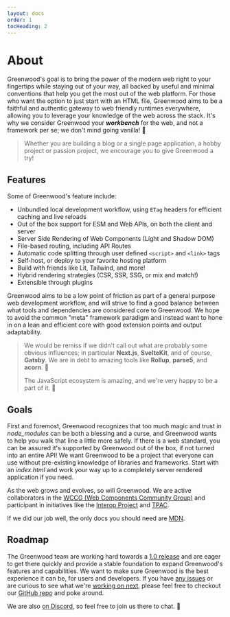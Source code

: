 ```yaml
---
layout: docs
order: 1
tocHeading: 2
---
```


# About

Greenwood's goal is to bring the power of the modern web right to your fingertips while staying out of your way, all backed by useful and minimal conventions that help you get the most out of the web platform. For those who want the option to just start with an HTML file, Greenwood aims to be a faithful and authentic gateway to web friendly runtimes everywhere, allowing you to leverage your knowledge of the web across the stack. It's why we consider Greenwood your _**workbench**_ for the web, and not a framework per se; we don't mind going vanilla! 🍦

> Whether you are building a blog or a single page application, a hobby project or passion project, we encourage you to give Greenwood a try!

## Features

Some of Greenwood's feature include:

- Unbundled local development workflow, using `ETag` headers for efficient caching and live reloads
- Out of the box support for ESM and Web APIs, on both the client and server
- Server Side Rendering of Web Components (Light and Shadow DOM)
- File-based routing, including API Routes
- Automatic code splitting through user defined `<script>` and `<link>` tags
- Self-host, or deploy to your favorite hosting platform
- Build with friends like Lit, Tailwind, and more!
- Hybrid rendering strategies (CSR, SSR, SSG, or mix and match!)
- Extensible through plugins

Greenwood aims to be a low point of friction as part of a general purpose web development workflow, and will strive to find a good balance between what tools and dependencies are considered core to Greenwood. We hope to avoid the common "meta" framework paradigm and instead want to hone in on a lean and efficient core with good extension points and output adaptability.

> We would be remiss if we didn't call out what are probably some obvious influences; in particular **Next.js**, **SvelteKit**, and of course, **Gatsby**. We are in debt to amazing tools like **Rollup**, **parse5**, and **acorn**. 🙇
>
> The JavaScript ecosystem is amazing, and we're very happy to be a part of it. 💚

## Goals

First and foremost, Greenwood recognizes that too much magic and trust in _node_modules_ can be both a blessing and a curse, and Greenwood wants to help you walk that line a little more safely. If there is a web standard, you can be assured it's supported by Greenwood out of the box, if not turned into an entire API! We want Greenwood to be a project that everyone can use without pre-existing knowledge of libraries and frameworks. Start with an _index.html_ and work your way up to a completely server rendered application if you need.

As the web grows and evolves, so will Greenwood. We are active collaborators in the [WCCG (Web Components Community Group)](https://github.com/w3c/webcomponents-cg) and participant in initiatives like the [Interop Project](https://github.com/web-platform-tests/interop) and [TPAC](https://www.w3.org/news-events/w3c-tpac/).

If we did our job well, the only docs you should need are [MDN](https://developer.mozilla.org/).

## Roadmap

The Greenwood team are working hard towards a [1.0 release](https://github.com/ProjectEvergreen/greenwood/milestone/3) and are eager to get there quickly and provide a stable foundation to expand Greenwood's features and capabilities. We want to make sure Greenwood is the best experience it can be, for users and developers. If you have [any issues](https://github.com/ProjectEvergreen/greenwood/issues) or are curious to see what we're [working on next](https://github.com/ProjectEvergreen/greenwood/projects), please feel free to checkout our [GitHub repo](https://github.com/ProjectEvergreen/greenwood) and poke around.

We are also [on Discord](https://discord.gg/bsy9jvWh), so feel free to join us there to chat. 👋
